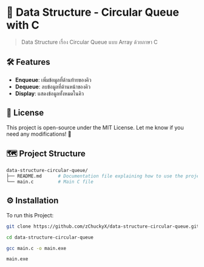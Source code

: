 # 🧮 Data Structure - Circular Queue with C

> Data Structure เรื่อง Circular Queue แบบ Array ด้วยภาษา C

## 🛠️ Features
- **Enqueue**: เพิ่มข้อมูลที่ด้านท้ายของคิว
- **Dequeue**: ลบข้อมูลที่ด้านหน้าของคิว
- **Display**: แสดงข้อมูลทั้งหมดในคิว

## 📜 License

This project is open-source under the MIT License. Let me know if you need any modifications! 🚀

## 🗺️ Project Structure

```bash
data-structure-circular-queue/
├── README.md      # Documentation file explaining how to use the project
└── main.c         # Main C file
```

## ⚙️ Installation 
To run this Project:

```bash
git clone https://github.com/zChuckyX/data-structure-circular-queue.git
```
```bash
cd data-structure-circular-queue
```
```bash
gcc main.c -o main.exe
```
```bash
main.exe
```
